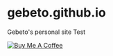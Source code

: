 # gebeto.github.io
Gebeto's personal site
Test

<a href="https://www.buymeacoffee.com/HDwYBzW" target="_blank"><img src="https://www.buymeacoffee.com/assets/img/custom_images/white_img.png" alt="Buy Me A Coffee" style="height: auto !important;width: auto !important;" ></a>
